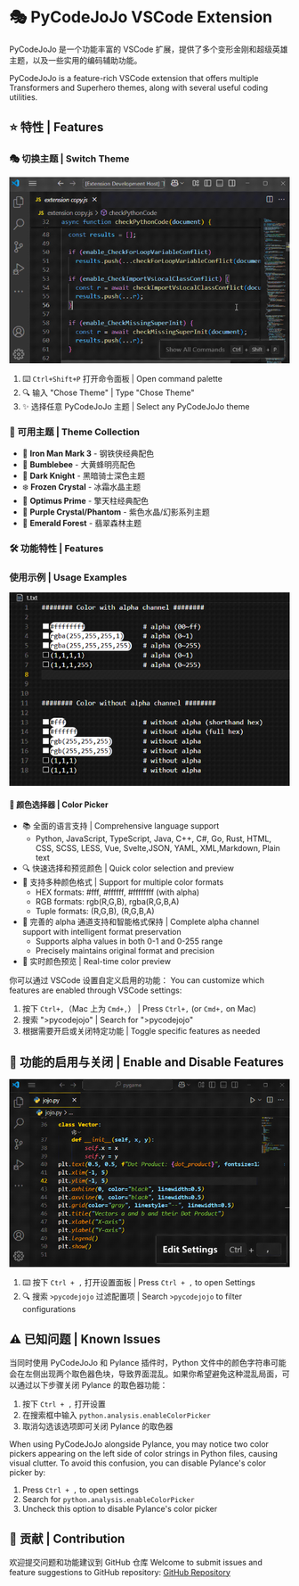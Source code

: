 # 🎭 PyCodeJoJo VSCode Extension

PyCodeJoJo 是一个功能丰富的 VSCode 扩展，提供了多个变形金刚和超级英雄主题，以及一些实用的编码辅助功能。

PyCodeJoJo is a feature-rich VSCode extension that offers multiple Transformers and Superhero themes, along with several useful coding utilities.

## ⭐ 特性 | Features

### 🎭 切换主题 | Switch Theme

![主题切换演示 | Theme Switching Demo](images/GIF/switchTheme.gif)

1. ⌨️ `Ctrl+Shift+P` 打开命令面板 | Open command palette
2. 🔍 输入 "Chose Theme" | Type "Chose Theme"
3. ✨ 选择任意 PyCodeJoJo 主题 | Select any PyCodeJoJo theme

### 🎨 可用主题 | Theme Collection

- 🤖 **Iron Man Mark 3** - 钢铁侠经典配色
- 🐝 **Bumblebee** - 大黄蜂明亮配色
- 🦇 **Dark Knight** - 黑暗骑士深色主题
- ❄️ **Frozen Crystal** - 冰霜水晶主题
- 🚛 **Optimus Prime** - 擎天柱经典配色
- 💎 **Purple Crystal/Phantom** - 紫色水晶/幻影系列主题
- 🌳 **Emerald Forest** - 翡翠森林主题

### 🛠️ 功能特性 | Features

### 使用示例 | Usage Examples

![取色器演示 | Color Picker Demo](images/GIF/colorPicker.gif)

#### 🎯 颜色选择器 | Color Picker

- 📚 全面的语言支持 | Comprehensive language support
  - Python, JavaScript, TypeScript, Java, C++, C#, Go, Rust, HTML, CSS, SCSS, LESS, Vue, Svelte,JSON, YAML, XML,Markdown, Plain text
- 🔍 快速选择和预览颜色 | Quick color selection and preview
- 🔄 支持多种颜色格式 | Support for multiple color formats
  - HEX formats: #fff, #ffffff, #ffffffff (with alpha)
  - RGB formats: rgb(R,G,B), rgba(R,G,B,A)
  - Tuple formats: (R,G,B), (R,G,B,A)
- 🎯 完善的 alpha 通道支持和智能格式保持 | Complete alpha channel support with intelligent format preservation
  - Supports alpha values in both 0-1 and 0-255 range
  - Precisely maintains original format and precision
- 👀 实时颜色预览 | Real-time color preview

你可以通过 VSCode 设置自定义启用的功能：
You can customize which features are enabled through VSCode settings:

1. 按下 `Ctrl+,`（Mac 上为 `Cmd+,`） | Press `Ctrl+,` (or `Cmd+,` on Mac)
2. 搜索 ">pycodejojo" | Search for ">pycodejojo"
3. 根据需要开启或关闭特定功能 | Toggle specific features as needed

## 📖 功能的启用与关闭 | Enable and Disable Features

![设置面板演示 | Settings Panel Demo](images/GIF/showSettings.gif)

1. ⌨️ 按下 `Ctrl + ,` 打开设置面板 | Press `Ctrl + ,` to open Settings
2. 🔍 搜索 `>pycodejojo` 过滤配置项 | Search `>pycodejojo` to filter configurations

## ⚠️ 已知问题 | Known Issues

当同时使用 PyCodeJoJo 和 Pylance 插件时，Python 文件中的颜色字符串可能会在左侧出现两个取色器色块，导致界面混乱。如果你希望避免这种混乱局面，可以通过以下步骤关闭 Pylance 的取色器功能：

1. 按下 `Ctrl + ,` 打开设置
2. 在搜索框中输入 `python.analysis.enableColorPicker`
3. 取消勾选该选项即可关闭 Pylance 的取色器

When using PyCodeJoJo alongside Pylance, you may notice two color pickers appearing on the left side of color strings in Python files, causing visual clutter. To avoid this confusion, you can disable Pylance's color picker by:

1. Press `Ctrl + ,` to open settings
2. Search for `python.analysis.enableColorPicker`
3. Uncheck this option to disable Pylance's color picker

## 🤝 贡献 | Contribution

欢迎提交问题和功能建议到 GitHub 仓库
Welcome to submit issues and feature suggestions to GitHub repository:
[GitHub Repository](https://github.com/yourusername/pycodejojo)
